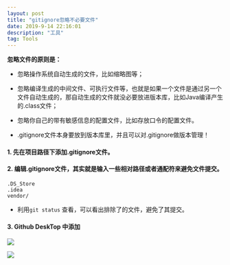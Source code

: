 ```yaml
---
layout: post
title: "gitignore忽略不必要文件"
date: 2019-9-14 22:16:01
description: "工具"
tag: Tools
---
```


**忽略文件的原则是：**

+ 忽略操作系统自动生成的文件，比如缩略图等；   

+ 忽略编译生成的中间文件、可执行文件等，也就是如果一个文件是通过另一个文件自动生成的，那自动生成的文件就没必要放进版本库，比如Java编译产生的.class文件；   
+ 忽略你自己的带有敏感信息的配置文件，比如存放口令的配置文件。   

+ .gitignore文件本身要放到版本库里，并且可以对.gitignore做版本管理！

#### 1. 先在项目路径下添加.gitignore文件。
#### 2. 编辑.gitignore文件，其实就是输入一些相对路径或者通配符来避免文件提交。
   
```
.DS_Store
.idea
vendor/

```

+ 利用`git status` 查看，可以看出排除了的文件，避免了其提交。

#### 3. Github DeskTop 中添加
   
![](https://tva1.sinaimg.cn/large/006y8mN6ly1g6zf27vt98j30gl07274e.jpg)

![](https://tva1.sinaimg.cn/large/006y8mN6ly1g6zf27luccj30fp0c83ym.jpg)